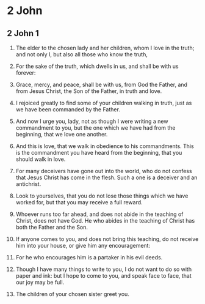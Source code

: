# 2 John

## 2 John 1

1. The elder to the chosen lady and her children, whom I love in the truth; and not only I, but also all those who know the truth,

2. For the sake of the truth, which dwells in us, and shall be with us forever:

3. Grace, mercy, and peace, shall be with us, from God the Father, and from Jesus Christ, the Son of the Father, in truth and love.

4. I rejoiced greatly to find some of your children walking in truth, just as we have been commanded by the Father.

5. And now I urge you, lady, not as though I were writing a new commandment to you, but the one which we have had from the beginning, that we love one another.

6. And this is love, that we walk in obedience to his commandments. This is the commandment you have heard from the beginning, that you should walk in love.

7. For many deceivers have gone out into the world, who do not confess that Jesus Christ has come in the flesh. Such a one is a deceiver and an antichrist.

8. Look to yourselves, that you do not lose those things which we have worked for, but that you may receive a full reward.

9. Whoever runs too far ahead, and does not abide in the teaching of Christ, does not have God. He who abides in the teaching of Christ has both the Father and the Son.

10. If anyone comes to you, and does not bring this teaching, do not receive him into your house, or give him any encouragement:

11. For he who encourages him is a partaker in his evil deeds.

12. Though I have many things to write to you, I do not want to do so with paper and ink: but I hope to come to you, and speak face to face, that our joy may be full.

13. The children of your chosen sister greet you.